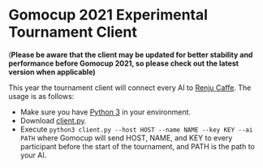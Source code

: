 Gomocup 2021 Experimental Tournament Client
===========================================

(**Please be aware that the client may be updated for better stability and performance before Gomocup 2021, so please check out the latest version when applicable)**

This year the tournament client will connect every AI to  [Renju Caffe](https://games.renjucaffe.com/). The usage is as follows:

 * Make sure you have [Python 3](https://www.python.org/downloads/) in your environment.
 * Download [client.py](https://raw.githubusercontent.com/Gomocup/GomocupJudge/master/wrapper21/client.py).
 * Execute ```python3 client.py --host HOST --name NAME --key KEY --ai PATH```
 where Gomocup will send HOST, NAME, and KEY to every participant before the start of the tournament, and PATH is the path to your AI.

